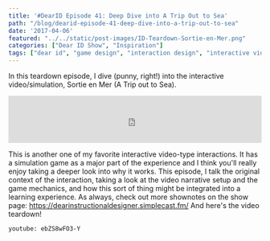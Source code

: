 ```yaml
---
title: '#DearID Episode 41: Deep Dive into A Trip Out to Sea'
path: "/blog/dearid-episode-41-deep-dive-into-a-trip-out-to-sea"
date: '2017-04-06'
featured: "../../static/post-images/ID-Teardown-Sortie-en-Mer.png"
categories: ["Dear ID Show", "Inspiration"]
tags: ["dear id", "game design", "interaction design", "interactive video", "teardown"]
---
```


In this teardown episode, I dive (punny, right!) into the interactive video/simulation, Sortie en Mer (A Trip out to Sea).

<iframe src="https://simplecast.com/e/59987?style=medium-light" width="100%" height="94px" frameborder="0" scrolling="no" seamless=""></iframe>

This is another one of my favorite interactive video-type interactions. It has a simulation game as a major part of the experience and I think you'll really enjoy taking a deeper look into why it works. This episode, I talk the original context of the interaction, taking a look at the video narrative setup and the game mechanics, and how this sort of thing might be integrated into a learning experience. As always, check out more shownotes on the show page: https://dearinstructionaldesigner.simplecast.fm/ And here's the video teardown!

`youtube: ebZS8wFO3-Y`
